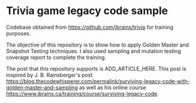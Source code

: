 # Trivia game legacy code sample
Codebase obtained from https://github.com/jbrains/trivia for training purposes.

The objective of this repository is to show how to apply Golden Master and Snapshot Testing techniques.
I also used sampling and mutation testing coverage report to complete the training.

The post that this repository supports is ADD_ARTICLE_HERE. This post is inspired by J. B. Rainsberger's post https://blog.thecodewhisperer.com/permalink/surviving-legacy-code-with-golden-master-and-sampling as well as his online course https://www.jbrains.ca/training/course/surviving-legacy-code.